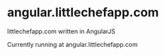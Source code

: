 angular.littlechefapp.com
=========================
littlechefapp.com written in AngularJS

Currently running at angular.littlechefapp.com

